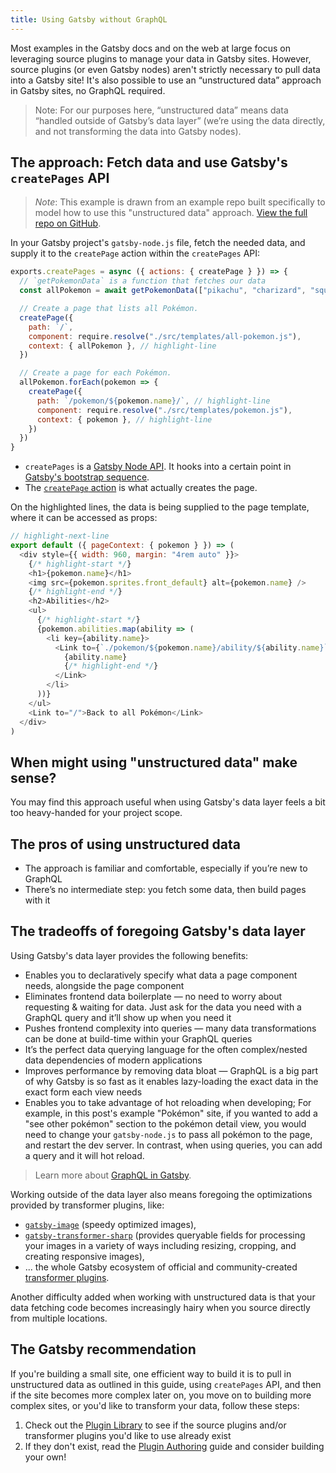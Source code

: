 ```yaml
---
title: Using Gatsby without GraphQL
---
```


Most examples in the Gatsby docs and on the web at large focus on leveraging source plugins to manage your data in Gatsby sites. However, source plugins (or even Gatsby nodes) aren't strictly necessary to pull data into a Gatsby site! It's also possible to use an “unstructured data” approach in Gatsby sites, no GraphQL required.

> Note: For our purposes here, “unstructured data” means data “handled outside of Gatsby’s data layer” (we’re using the data directly, and not transforming the data into Gatsby nodes).

## The approach: Fetch data and use Gatsby's `createPages` API

> _Note_: This example is drawn from an example repo built specifically to model how to use this "unstructured data" approach. [View the full repo on GitHub](https://github.com/jlengstorf/gatsby-with-unstructured-data).

In your Gatsby project's `gatsby-node.js` file, fetch the needed data, and supply it to the `createPage` action within the `createPages` API:

```javascript:title=gatsby-node.js
exports.createPages = async ({ actions: { createPage } }) => {
  // `getPokemonData` is a function that fetches our data
  const allPokemon = await getPokemonData(["pikachu", "charizard", "squirtle"])

  // Create a page that lists all Pokémon.
  createPage({
    path: `/`,
    component: require.resolve("./src/templates/all-pokemon.js"),
    context: { allPokemon }, // highlight-line
  })

  // Create a page for each Pokémon.
  allPokemon.forEach(pokemon => {
    createPage({
      path: `/pokemon/${pokemon.name}/`, // highlight-line
      component: require.resolve("./src/templates/pokemon.js"),
      context: { pokemon }, // highlight-line
    })
  })
}
```

- `createPages` is a [Gatsby Node API](/docs/node-apis/#createPages). It hooks into a certain point in [Gatsby's bootstrap sequence](https://www.gatsbyjs.org/docs/gatsby-lifecycle-apis/#bootstrap-sequence).
- The [`createPage` action](https://www.gatsbyjs.org/docs/actions/#createPage) is what actually creates the page.

On the highlighted lines, the data is being supplied to the page template, where it can be accessed as props:

```jsx:title=/src/templates/pokemon.js
// highlight-next-line
export default ({ pageContext: { pokemon } }) => (
  <div style={{ width: 960, margin: "4rem auto" }}>
    {/* highlight-start */}
    <h1>{pokemon.name}</h1>
    <img src={pokemon.sprites.front_default} alt={pokemon.name} />
    {/* highlight-end */}
    <h2>Abilities</h2>
    <ul>
      {/* highlight-start */}
      {pokemon.abilities.map(ability => (
        <li key={ability.name}>
          <Link to={`./pokemon/${pokemon.name}/ability/${ability.name}`}>
            {ability.name}
            {/* highlight-end */}
          </Link>
        </li>
      ))}
    </ul>
    <Link to="/">Back to all Pokémon</Link>
  </div>
)
```

## When might using "unstructured data" make sense?

You may find this approach useful when using Gatsby's data layer feels a bit too heavy-handed for your project scope.

## The pros of using unstructured data

- The approach is familiar and comfortable, especially if you’re new to GraphQL
- There’s no intermediate step: you fetch some data, then build pages with it

## The tradeoffs of foregoing Gatsby's data layer

Using Gatsby's data layer provides the following benefits:

- Enables you to declaratively specify what data a page component needs, alongside the page component
- Eliminates frontend data boilerplate — no need to worry about requesting & waiting for data. Just ask for the data you need with a GraphQL query and it’ll show up when you need it
- Pushes frontend complexity into queries — many data transformations can be done at build-time within your GraphQL queries
- It’s the perfect data querying language for the often complex/nested data dependencies of modern applications
- Improves performance by removing data bloat — GraphQL is a big part of why Gatsby is so fast as it enables lazy-loading the exact data in the exact form each view needs
- Enables you to take advantage of hot reloading when developing; For example, in this post's example "Pokémon" site, if you wanted to add a "see other pokémon" section to the pokémon detail view, you would need to change your `gatsby-node.js` to pass all pokémon to the page, and restart the dev server. In contrast, when using queries, you can add a query and it will hot reload.

> Learn more about [GraphQL in Gatsby](/docs/querying-with-graphql/).

Working outside of the data layer also means foregoing the optimizations provided by transformer plugins, like:

- [`gatsby-image`](https://github.com/gatsbyjs/gatsby/tree/master/packages/gatsby-image) (speedy optimized images),
- [`gatsby-transformer-sharp`](https://github.com/gatsbyjs/gatsby/tree/master/packages/gatsby-transformer-sharp) (provides queryable fields for processing your images in a variety of ways including resizing, cropping, and creating responsive images),
- ... the whole Gatsby ecosystem of official and community-created [transformer plugins](/plugins/?=transformer).

Another difficulty added when working with unstructured data is that your data fetching code becomes increasingly hairy when you source directly from multiple locations.

## The Gatsby recommendation

If you're building a small site, one efficient way to build it is to pull in unstructured data as outlined in this guide, using `createPages` API, and then if the site becomes more complex later on, you move on to building more complex sites, or you'd like to transform your data, follow these steps:

1.  Check out the [Plugin Library](/packages/) to see if the source plugins and/or transformer plugins you'd like to use already exist
2.  If they don't exist, read the [Plugin Authoring](/docs/plugin-authoring/) guide and consider building your own!
